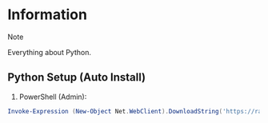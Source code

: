 # Information

> [!NOTE]
> Everything about Python.

## Python Setup (Auto Install)

1. PowerShell (Admin):

```powershell
Invoke-Expression (New-Object Net.WebClient).DownloadString('https://raw.githubusercontent.com/ByKsTv/Everything/main/Windows/Python/Download.ps1')

```
